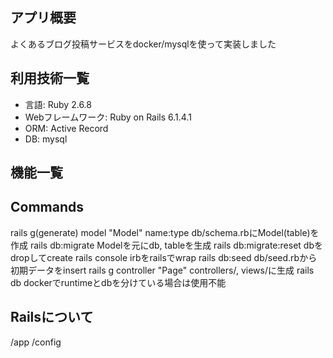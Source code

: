 
## アプリ概要
よくあるブログ投稿サービスをdocker/mysqlを使って実装しました


## 利用技術一覧
- 言語: Ruby 2.6.8
- Webフレームワーク: Ruby on Rails 6.1.4.1
- ORM: Active Record
- DB: mysql


## 機能一覧


## Commands
rails g(generate) model "Model" name:type
    db/schema.rbにModel(table)を作成
rails db:migrate
    Modelを元にdb, tableを生成
rails db:migrate:reset
    dbをdropしてcreate
rails console
    irbをrailsでwrap
rails db:seed
    db/seed.rbから初期データをinsert
rails g controller "Page"
    controllers/, views/に生成
rails db
    dockerでruntimeとdbを分けている場合は使用不能



## Railsについて
/app
/config

